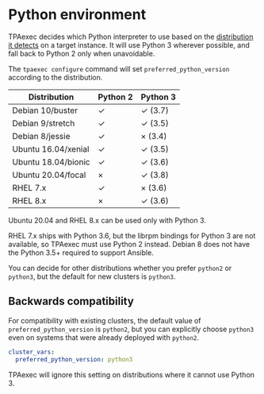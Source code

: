 # Python environment

TPAexec decides which Python interpreter to use based on the
[distribution it detects](distributions.md) on a target instance. It
will use Python 3 wherever possible, and fall back to Python 2 only when
unavoidable.

The `tpaexec configure` command will set `preferred_python_version`
according to the distribution.

Distribution| Python 2| Python 3
----|----|----
Debian 10/buster|✓|✓ (3.7)
Debian 9/stretch|✓|✓ (3.5)
Debian 8/jessie|✓|× (3.4)
Ubuntu 16.04/xenial|✓|✓ (3.5)
Ubuntu 18.04/bionic|✓|✓ (3.6)
Ubuntu 20.04/focal|×|✓ (3.8)
RHEL 7.x|✓|× (3.6)
RHEL 8.x|×|✓ (3.6)

Ubuntu 20.04 and RHEL 8.x can be used only with Python 3.

RHEL 7.x ships with Python 3.6, but the librpm bindings for Python 3 are
not available, so TPAexec must use Python 2 instead. Debian 8 does not
have the Python 3.5+ required to support Ansible.

You can decide for other distributions whether you prefer `python2` or
`python3`, but the default for new clusters is `python3`.

## Backwards compatibility

For compatibility with existing clusters, the default value of
`preferred_python_version` is `python2`, but you can explicitly choose
`python3` even on systems that were already deployed with `python2`.

```yaml
cluster_vars:
  preferred_python_version: python3
```

TPAexec will ignore this setting on distributions where it cannot use
Python 3.
